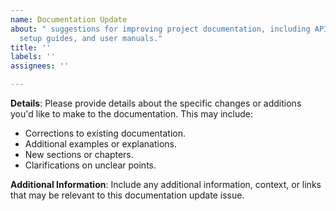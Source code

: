 ```yaml
---
name: Documentation Update
about: " suggestions for improving project documentation, including API documentation,
  setup guides, and user manuals."
title: ''
labels: ''
assignees: ''

---
```


**Details**:
Please provide details about the specific changes or additions you'd like to make to the documentation. This may include:

- Corrections to existing documentation.
- Additional examples or explanations.
- New sections or chapters.
- Clarifications on unclear points.

**Additional Information**:
Include any additional information, context, or links that may be relevant to this documentation update issue.
